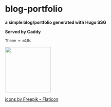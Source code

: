 # blog-portfolio
**a simple blog/portfolio generated with Hugo SSG**



__Served by Caddy__

`Theme = m10c`

<nah>
<a href= "https://github.com/vaga/hugo-theme-m10c" title="m10c">
   
   </nah>
   
   
   
   
   

   <img src="https://cdn-icons-png.flaticon.com/512/2282/2282188.png" width="150" height="150" class="center">
   
   
   <a href="https://www.flaticon.com/free-icons/web-development" title="web development icons"> icons by Freepik - Flaticon</a>
